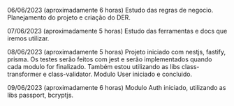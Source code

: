 06/06/2023 (aproximadamente 6 horas)
Estudo das regras de negocio.
Planejamento do projeto e criação do DER.

07/06/2023 (aproximadamente 5 horas)
Estudo das ferramentas e docs que iremos utilizar.

08/06/2023 (aproximadamente 5 horas)
Projeto iniciado com nestjs, fastify, prisma.
Os testes serão feitos com jest e serão implementados quando cada modulo for finalizado.
Também estou utilizando as libs class-transformer e class-validator.
Modulo User iniciado e concluido.

09/06/2023 (aproximadamente 6 horas)
Modulo Auth iniciado, utilizando as libs passport, bcryptjs.
